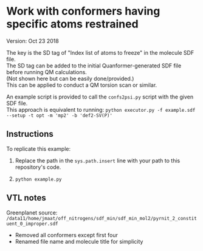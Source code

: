 # Work with conformers having specific atoms restrained
Version: Oct 23 2018  

The key is the SD tag of "Index list of atoms to freeze" in the molecule SDF file.  
The SD tag can be added to the initial Quanformer-generated SDF file before running QM calculations.  
(Not shown here but can be easily done/provided.)  
This can be applied to conduct a QM torsion scan or similar.  

An example script is provided to call the `confs2psi.py` script with the given SDF file.  
This approach is equivalent to running: `python executor.py -f example.sdf --setup -t opt -m 'mp2' -b 'def2-SV(P)'`


## Instructions

To replicate this example:

1. Replace the path in the `sys.path.insert` line with your path to this repository's code.

2. `python example.py`

## VTL notes

Greenplanet source: `/data11/home/jmaat/off_nitrogens/sdf_min/sdf_min_mol2/pyrnit_2_constituent_0_improper.sdf`  
* Removed all conformers except first four
* Renamed file name and molecule title for simplicity


